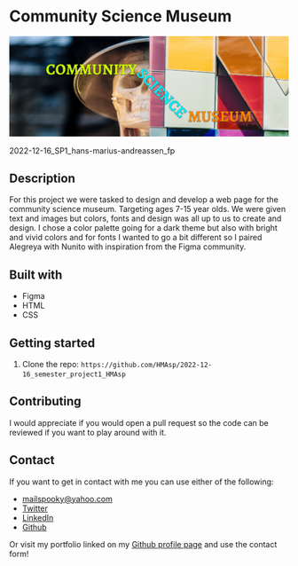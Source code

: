 # Community Science Museum

![logo](images/header_banner_dt_home.jpg)

2022-12-16_SP1_hans-marius-andreassen_fp

## Description

For this project we were tasked to design and develop a web page for the community science museum. Targeting ages 7-15 year olds. We were given text and images but colors, fonts and design was all up to us to create and design. I chose a color palette going for a dark theme but also with bright and vivid colors and for fonts I wanted to go a bit different so I paired Alegreya with Nunito with inspiration from the Figma community.

## Built with

- Figma
- HTML
- CSS

## Getting started

1. Clone the repo: `https://github.com/HMAsp/2022-12-16_semester_project1_HMAsp`

## Contributing

I would appreciate if you would open a pull request so the code can be reviewed if you want to play around with it.

## Contact

If you want to get in contact with me you can use either of the following:

- mailspooky@yahoo.com
- [Twitter](https://twitter.com/HansMarAnd)
- [LinkedIn](https://www.linkedin.com/in/hma1982/)
- [Github](https://github.com/HMAsp)

Or visit my portfolio linked on my [Github profile page](https://github.com/HMAsp) and use the contact form!
